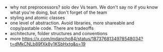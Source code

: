 - why not preprocessors? solo dev Vs team. We don't say no if you know what you're doing, but don't forget of the team
- styling and atomic classes
- one level of abstraction. Avoid libraries, more shareable and copy/pastable code. There are tradeoffs
- architecture, folder structures and conventions
- more
https://x.com/mdancho84/status/1873768134978548034?t=dMkCNLb89fXk8y1KSbHxtg&s=19